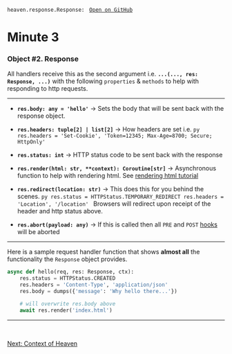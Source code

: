 `heaven.response.Response: ` [`Open on GitHub`](https://github.com/rayattack/heaven/blob/main/heaven/response.py)

# Minute 3


### Object \#2. Response
All handlers receive this as the second argument i.e. **`...(..., res: Response, ...)`** with
the following `properties` & `methods` to help with responding to http requests.

-----------------------

- **`res.body: any = 'hello'`** -> Sets the body that will be sent back with the response object.

- **`res.headers: tuple[2] | list[2]`** -> How headers are set i.e.
        ```py
        res.headers = 'Set-Cookie', 'Token=12345; Max-Age=8700; Secure; HttpOnly'
        ```

- **`res.status: int`** -> HTTP status code to be sent back with the response

- **`res.render(html: str, **context): Coroutine[str]`** -> Asynchronous function to help with
        rendering html. See [rendering html tutorial](html.md)

- **`res.redirect(location: str)`** -> This does this for you behind the scenes.
        ```py
        res.status = HTTPStatus.TEMPORARY_REDIRECT
        res.headers = 'Location', '/location'
        ```
        Browsers will redirect upon receipt of the header and http status above.

- **`res.abort(payload: any)`** -> If this is called then all `PRE` and `POST` [hooks](router.md) will be aborted

-----------------------
Here is a sample request handler function that shows **almost all** the functionality the `Response` object provides.
```py
async def hello(req, res: Response, ctx):
    res.status = HTTPStatus.CREATED
    res.headers = 'Content-Type', 'application/json'
    res.body = dumps({'message': 'Why hello there...'})

    # will overwrite res.body above
    await res.render('index.html')  
```

-----------------------

&nbsp;

[Next: Context of Heaven](context.md)
